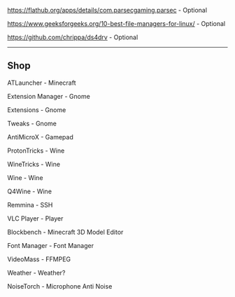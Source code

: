 https://flathub.org/apps/details/com.parsecgaming.parsec - Optional

https://www.geeksforgeeks.org/10-best-file-managers-for-linux/ - Optional

https://github.com/chrippa/ds4drv - Optional


<hr/>

## Shop

ATLauncher - Minecraft

Extension Manager - Gnome

Extensions - Gnome

Tweaks - Gnome

AntiMicroX - Gamepad

ProtonTricks - Wine

WineTricks - Wine

Wine - Wine

Q4Wine - Wine

Remmina - SSH

VLC Player - Player

Blockbench - Minecraft 3D Model Editor

Font Manager - Font Manager

VideoMass - FFMPEG

Weather - Weather?

NoiseTorch - Microphone Anti Noise